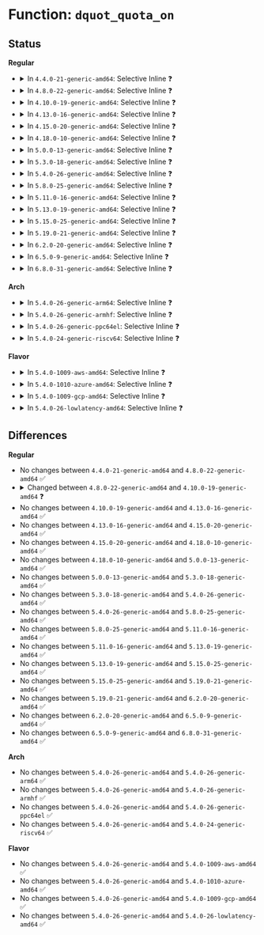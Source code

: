 # Function: <code>dquot_quota_on</code>

## Status
<b>Regular</b>
<ul>
<li>
<details>
<summary>In <code>4.4.0-21-generic-amd64</code>: Selective Inline ❓</summary>

```c
int dquot_quota_on(struct super_block * sb, int type, int format_id, struct path * path)
```

```json
{
  "name": "dquot_quota_on",
  "collision_type": "Unique Global",
  "inline_type": "Selective",
  "funcs": [
    {
      "addr": 18446744071581411536,
      "name": "dquot_quota_on",
      "external": true,
      "loc": "fs/quota/dquot.c:2365",
      "file": "fs/quota/dquot.c",
      "inline": "not declared, inlined",
      "caller_inline": [],
      "caller_func": [
        "fs/ext4/super.c:ext4_quota_on"
      ]
    }
  ],
  "symbols": [
    {
      "addr": 18446744071581411536,
      "name": "dquot_quota_on",
      "section": ".text",
      "bind": "STB_GLOBAL",
      "size": 85
    }
  ]
}
```
</details>
</li>
<li>
<details>
<summary>In <code>4.8.0-22-generic-amd64</code>: Selective Inline ❓</summary>

```c
int dquot_quota_on(struct super_block * sb, int type, int format_id, struct path * path)
```

```json
{
  "name": "dquot_quota_on",
  "collision_type": "Unique Global",
  "inline_type": "Selective",
  "funcs": [
    {
      "addr": 18446744071581593696,
      "name": "dquot_quota_on",
      "external": true,
      "loc": "fs/quota/dquot.c:2403",
      "file": "fs/quota/dquot.c",
      "inline": "not declared, inlined",
      "caller_inline": [],
      "caller_func": [
        "fs/ext4/super.c:ext4_quota_on"
      ]
    }
  ],
  "symbols": [
    {
      "addr": 18446744071581593696,
      "name": "dquot_quota_on",
      "section": ".text",
      "bind": "STB_GLOBAL",
      "size": 85
    }
  ]
}
```
</details>
</li>
<li>
<details>
<summary>In <code>4.10.0-19-generic-amd64</code>: Selective Inline ❓</summary>

```c
int dquot_quota_on(struct super_block * sb, int type, int format_id, const struct path * path)
```

```json
{
  "name": "dquot_quota_on",
  "collision_type": "Unique Global",
  "inline_type": "Selective",
  "funcs": [
    {
      "addr": 18446744071581682160,
      "name": "dquot_quota_on",
      "external": true,
      "loc": "fs/quota/dquot.c:2382",
      "file": "fs/quota/dquot.c",
      "inline": "not declared, inlined",
      "caller_inline": [],
      "caller_func": [
        "fs/ext4/super.c:ext4_quota_on"
      ]
    }
  ],
  "symbols": [
    {
      "addr": 18446744071581682160,
      "name": "dquot_quota_on",
      "section": ".text",
      "bind": "STB_GLOBAL",
      "size": 85
    }
  ]
}
```
</details>
</li>
<li>
<details>
<summary>In <code>4.13.0-16-generic-amd64</code>: Selective Inline ❓</summary>

```c
int dquot_quota_on(struct super_block * sb, int type, int format_id, const struct path * path)
```

```json
{
  "name": "dquot_quota_on",
  "collision_type": "Unique Global",
  "inline_type": "Selective",
  "funcs": [
    {
      "addr": 18446744071581739216,
      "name": "dquot_quota_on",
      "external": true,
      "loc": "fs/quota/dquot.c:2407",
      "file": "fs/quota/dquot.c",
      "inline": "not declared, inlined",
      "caller_inline": [],
      "caller_func": [
        "fs/ext4/super.c:ext4_quota_on"
      ]
    }
  ],
  "symbols": [
    {
      "addr": 18446744071581739216,
      "name": "dquot_quota_on",
      "section": ".text",
      "bind": "STB_GLOBAL",
      "size": 85
    }
  ]
}
```
</details>
</li>
<li>
<details>
<summary>In <code>4.15.0-20-generic-amd64</code>: Selective Inline ❓</summary>

```c
int dquot_quota_on(struct super_block * sb, int type, int format_id, const struct path * path)
```

```json
{
  "name": "dquot_quota_on",
  "collision_type": "Unique Global",
  "inline_type": "Selective",
  "funcs": [
    {
      "addr": 18446744071581886352,
      "name": "dquot_quota_on",
      "external": true,
      "loc": "fs/quota/dquot.c:2443",
      "file": "fs/quota/dquot.c",
      "inline": "not declared, inlined",
      "caller_inline": [],
      "caller_func": [
        "fs/ext4/super.c:ext4_quota_on"
      ]
    }
  ],
  "symbols": [
    {
      "addr": 18446744071581886352,
      "name": "dquot_quota_on",
      "section": ".text",
      "bind": "STB_GLOBAL",
      "size": 85
    }
  ]
}
```
</details>
</li>
<li>
<details>
<summary>In <code>4.18.0-10-generic-amd64</code>: Selective Inline ❓</summary>

```c
int dquot_quota_on(struct super_block * sb, int type, int format_id, const struct path * path)
```

```json
{
  "name": "dquot_quota_on",
  "collision_type": "Unique Global",
  "inline_type": "Selective",
  "funcs": [
    {
      "addr": 18446744071582074384,
      "name": "dquot_quota_on",
      "external": true,
      "loc": "fs/quota/dquot.c:2440",
      "file": "fs/quota/dquot.c",
      "inline": "not declared, inlined",
      "caller_inline": [],
      "caller_func": [
        "fs/ext4/super.c:ext4_quota_on"
      ]
    }
  ],
  "symbols": [
    {
      "addr": 18446744071582074384,
      "name": "dquot_quota_on",
      "section": ".text",
      "bind": "STB_GLOBAL",
      "size": 85
    }
  ]
}
```
</details>
</li>
<li>
<details>
<summary>In <code>5.0.0-13-generic-amd64</code>: Selective Inline ❓</summary>

```c
int dquot_quota_on(struct super_block * sb, int type, int format_id, const struct path * path)
```

```json
{
  "name": "dquot_quota_on",
  "collision_type": "Unique Global",
  "inline_type": "Selective",
  "funcs": [
    {
      "addr": 18446744071582168480,
      "name": "dquot_quota_on",
      "external": true,
      "loc": "fs/quota/dquot.c:2440",
      "file": "fs/quota/dquot.c",
      "inline": "not declared, inlined",
      "caller_inline": [],
      "caller_func": [
        "fs/ext4/super.c:ext4_quota_on"
      ]
    }
  ],
  "symbols": [
    {
      "addr": 18446744071582168480,
      "name": "dquot_quota_on",
      "section": ".text",
      "bind": "STB_GLOBAL",
      "size": 85
    }
  ]
}
```
</details>
</li>
<li>
<details>
<summary>In <code>5.3.0-18-generic-amd64</code>: Selective Inline ❓</summary>

```c
int dquot_quota_on(struct super_block * sb, int type, int format_id, const struct path * path)
```

```json
{
  "name": "dquot_quota_on",
  "collision_type": "Unique Global",
  "inline_type": "Selective",
  "funcs": [
    {
      "addr": 18446744071582331344,
      "name": "dquot_quota_on",
      "external": true,
      "loc": "fs/quota/dquot.c:2448",
      "file": "fs/quota/dquot.c",
      "inline": "not declared, inlined",
      "caller_inline": [],
      "caller_func": [
        "fs/ext4/super.c:ext4_quota_on"
      ]
    }
  ],
  "symbols": [
    {
      "addr": 18446744071582331344,
      "name": "dquot_quota_on",
      "section": ".text",
      "bind": "STB_GLOBAL",
      "size": 87
    }
  ]
}
```
</details>
</li>
<li>
<details>
<summary>In <code>5.4.0-26-generic-amd64</code>: Selective Inline ❓</summary>

```c
int dquot_quota_on(struct super_block * sb, int type, int format_id, const struct path * path)
```

```json
{
  "name": "dquot_quota_on",
  "collision_type": "Unique Global",
  "inline_type": "Selective",
  "funcs": [
    {
      "addr": 18446744071582430544,
      "name": "dquot_quota_on",
      "external": true,
      "loc": "fs/quota/dquot.c:2450",
      "file": "fs/quota/dquot.c",
      "inline": "not declared, inlined",
      "caller_inline": [],
      "caller_func": [
        "fs/ext4/super.c:ext4_quota_on"
      ]
    }
  ],
  "symbols": [
    {
      "addr": 18446744071582430544,
      "name": "dquot_quota_on",
      "section": ".text",
      "bind": "STB_GLOBAL",
      "size": 87
    }
  ]
}
```
</details>
</li>
<li>
<details>
<summary>In <code>5.8.0-25-generic-amd64</code>: Selective Inline ❓</summary>

```c
int dquot_quota_on(struct super_block * sb, int type, int format_id, const struct path * path)
```

```json
{
  "name": "dquot_quota_on",
  "collision_type": "Unique Global",
  "inline_type": "Selective",
  "funcs": [
    {
      "addr": 18446744071582725312,
      "name": "dquot_quota_on",
      "external": true,
      "loc": "fs/quota/dquot.c:2464",
      "file": "fs/quota/dquot.c",
      "inline": "not declared, inlined",
      "caller_inline": [],
      "caller_func": [
        "fs/ext4/super.c:ext4_quota_on"
      ]
    }
  ],
  "symbols": [
    {
      "addr": 18446744071582725312,
      "name": "dquot_quota_on",
      "section": ".text",
      "bind": "STB_GLOBAL",
      "size": 87
    }
  ]
}
```
</details>
</li>
<li>
<details>
<summary>In <code>5.11.0-16-generic-amd64</code>: Selective Inline ❓</summary>

```c
int dquot_quota_on(struct super_block * sb, int type, int format_id, const struct path * path)
```

```json
{
  "name": "dquot_quota_on",
  "collision_type": "Unique Global",
  "inline_type": "Selective",
  "funcs": [
    {
      "addr": 18446744071582796464,
      "name": "dquot_quota_on",
      "external": true,
      "loc": "fs/quota/dquot.c:2465",
      "file": "fs/quota/dquot.c",
      "inline": "not declared, inlined",
      "caller_inline": [],
      "caller_func": [
        "fs/ext4/super.c:ext4_quota_on"
      ]
    }
  ],
  "symbols": [
    {
      "addr": 18446744071582796464,
      "name": "dquot_quota_on",
      "section": ".text",
      "bind": "STB_GLOBAL",
      "size": 87
    }
  ]
}
```
</details>
</li>
<li>
<details>
<summary>In <code>5.13.0-19-generic-amd64</code>: Selective Inline ❓</summary>

```c
int dquot_quota_on(struct super_block * sb, int type, int format_id, const struct path * path)
```

```json
{
  "name": "dquot_quota_on",
  "collision_type": "Unique Global",
  "inline_type": "Selective",
  "funcs": [
    {
      "addr": 18446744071582824544,
      "name": "dquot_quota_on",
      "external": true,
      "loc": "fs/quota/dquot.c:2463",
      "file": "fs/quota/dquot.c",
      "inline": "not declared, inlined",
      "caller_inline": [],
      "caller_func": [
        "fs/ext4/super.c:ext4_quota_on"
      ]
    }
  ],
  "symbols": [
    {
      "addr": 18446744071582824544,
      "name": "dquot_quota_on",
      "section": ".text",
      "bind": "STB_GLOBAL",
      "size": 87
    }
  ]
}
```
</details>
</li>
<li>
<details>
<summary>In <code>5.15.0-25-generic-amd64</code>: Selective Inline ❓</summary>

```c
int dquot_quota_on(struct super_block * sb, int type, int format_id, const struct path * path)
```

```json
{
  "name": "dquot_quota_on",
  "collision_type": "Unique Global",
  "inline_type": "Selective",
  "funcs": [
    {
      "addr": 18446744071583156576,
      "name": "dquot_quota_on",
      "external": true,
      "loc": "fs/quota/dquot.c:2468",
      "file": "fs/quota/dquot.c",
      "inline": "not declared, inlined",
      "caller_inline": [],
      "caller_func": [
        "fs/ext4/super.c:ext4_quota_on"
      ]
    }
  ],
  "symbols": [
    {
      "addr": 18446744071583156576,
      "name": "dquot_quota_on",
      "section": ".text",
      "bind": "STB_GLOBAL",
      "size": 87
    }
  ]
}
```
</details>
</li>
<li>
<details>
<summary>In <code>5.19.0-21-generic-amd64</code>: Selective Inline ❓</summary>

```c
int dquot_quota_on(struct super_block * sb, int type, int format_id, const struct path * path)
```

```json
{
  "name": "dquot_quota_on",
  "collision_type": "Unique Global",
  "inline_type": "Selective",
  "funcs": [
    {
      "addr": 18446744071583638160,
      "name": "dquot_quota_on",
      "external": true,
      "loc": "fs/quota/dquot.c:2478",
      "file": "fs/quota/dquot.c",
      "inline": "not declared, inlined",
      "caller_inline": [],
      "caller_func": [
        "fs/ext4/super.c:ext4_quota_on"
      ]
    }
  ],
  "symbols": [
    {
      "addr": 18446744071583638160,
      "name": "dquot_quota_on",
      "section": ".text",
      "bind": "STB_GLOBAL",
      "size": 99
    }
  ]
}
```
</details>
</li>
<li>
<details>
<summary>In <code>6.2.0-20-generic-amd64</code>: Selective Inline ❓</summary>

```c
int dquot_quota_on(struct super_block * sb, int type, int format_id, const struct path * path)
```

```json
{
  "name": "dquot_quota_on",
  "collision_type": "Unique Global",
  "inline_type": "Selective",
  "funcs": [
    {
      "addr": 18446744071584243536,
      "name": "dquot_quota_on",
      "external": true,
      "loc": "fs/quota/dquot.c:2487",
      "file": "fs/quota/dquot.c",
      "inline": "not declared, inlined",
      "caller_inline": [],
      "caller_func": [
        "fs/ext4/super.c:ext4_quota_on"
      ]
    }
  ],
  "symbols": [
    {
      "addr": 18446744071584243536,
      "name": "dquot_quota_on",
      "section": ".text",
      "bind": "STB_GLOBAL",
      "size": 99
    }
  ]
}
```
</details>
</li>
<li>
<details>
<summary>In <code>6.5.0-9-generic-amd64</code>: Selective Inline ❓</summary>

```c
int dquot_quota_on(struct super_block * sb, int type, int format_id, const struct path * path)
```

```json
{
  "name": "dquot_quota_on",
  "collision_type": "Unique Global",
  "inline_type": "Selective",
  "funcs": [
    {
      "addr": 18446744071584474144,
      "name": "dquot_quota_on",
      "external": true,
      "loc": "fs/quota/dquot.c:2546",
      "file": "fs/quota/dquot.c",
      "inline": "not declared, inlined",
      "caller_inline": [],
      "caller_func": [
        "fs/ext4/super.c:ext4_quota_on"
      ]
    }
  ],
  "symbols": [
    {
      "addr": 18446744071584474144,
      "name": "dquot_quota_on",
      "section": ".text",
      "bind": "STB_GLOBAL",
      "size": 99
    }
  ]
}
```
</details>
</li>
<li>
<details>
<summary>In <code>6.8.0-31-generic-amd64</code>: Selective Inline ❓</summary>

```c
int dquot_quota_on(struct super_block * sb, int type, int format_id, const struct path * path)
```

```json
{
  "name": "dquot_quota_on",
  "collision_type": "Unique Global",
  "inline_type": "Selective",
  "funcs": [
    {
      "addr": 18446744071584697072,
      "name": "dquot_quota_on",
      "external": true,
      "loc": "fs/quota/dquot.c:2513",
      "file": "fs/quota/dquot.c",
      "inline": "not declared, inlined",
      "caller_inline": [],
      "caller_func": [
        "fs/ext4/super.c:ext4_quota_on"
      ]
    }
  ],
  "symbols": [
    {
      "addr": 18446744071584697072,
      "name": "dquot_quota_on",
      "section": ".text",
      "bind": "STB_GLOBAL",
      "size": 99
    }
  ]
}
```
</details>
</li>
</ul>
<b>Arch</b>
<ul>
<li>
<details>
<summary>In <code>5.4.0-26-generic-arm64</code>: Selective Inline ❓</summary>

```c
int dquot_quota_on(struct super_block * sb, int type, int format_id, const struct path * path)
```

```json
{
  "name": "dquot_quota_on",
  "collision_type": "Unique Global",
  "inline_type": "Selective",
  "funcs": [
    {
      "addr": 18446603336494040680,
      "name": "dquot_quota_on",
      "external": true,
      "loc": "fs/quota/dquot.c:2450",
      "file": "fs/quota/dquot.c",
      "inline": "not declared, inlined",
      "caller_inline": [],
      "caller_func": [
        "fs/ext4/super.c:ext4_quota_on"
      ]
    }
  ],
  "symbols": [
    {
      "addr": 18446603336494040680,
      "name": "dquot_quota_on",
      "section": ".text",
      "bind": "STB_GLOBAL",
      "size": 112
    }
  ]
}
```
</details>
</li>
<li>
<details>
<summary>In <code>5.4.0-26-generic-armhf</code>: Selective Inline ❓</summary>

```c
int dquot_quota_on(struct super_block * sb, int type, int format_id, const struct path * path)
```

```json
{
  "name": "dquot_quota_on",
  "collision_type": "Unique Global",
  "inline_type": "Selective",
  "funcs": [
    {
      "addr": 3227495444,
      "name": "dquot_quota_on",
      "external": true,
      "loc": "fs/quota/dquot.c:2450",
      "file": "fs/quota/dquot.c",
      "inline": "not declared, inlined",
      "caller_inline": [],
      "caller_func": [
        "fs/ext4/super.c:ext4_quota_on"
      ]
    }
  ],
  "symbols": [
    {
      "addr": 3227495444,
      "name": "dquot_quota_on",
      "section": ".text",
      "bind": "STB_GLOBAL",
      "size": 100
    }
  ]
}
```
</details>
</li>
<li>
<details>
<summary>In <code>5.4.0-26-generic-ppc64el</code>: Selective Inline ❓</summary>

```c
int dquot_quota_on(struct super_block * sb, int type, int format_id, const struct path * path)
```

```json
{
  "name": "dquot_quota_on",
  "collision_type": "Unique Global",
  "inline_type": "Selective",
  "funcs": [
    {
      "addr": 13835058055287687488,
      "name": "dquot_quota_on",
      "external": true,
      "loc": "fs/quota/dquot.c:2450",
      "file": "fs/quota/dquot.c",
      "inline": "not declared, inlined",
      "caller_inline": [],
      "caller_func": [
        "fs/ext4/super.c:ext4_quota_on"
      ]
    }
  ],
  "symbols": [
    {
      "addr": 13835058055287687488,
      "name": "dquot_quota_on",
      "section": ".text",
      "bind": "STB_GLOBAL",
      "size": 180
    }
  ]
}
```
</details>
</li>
<li>
<details>
<summary>In <code>5.4.0-24-generic-riscv64</code>: Selective Inline ❓</summary>

```c
int dquot_quota_on(struct super_block * sb, int type, int format_id, const struct path * path)
```

```json
{
  "name": "dquot_quota_on",
  "collision_type": "Unique Global",
  "inline_type": "Selective",
  "funcs": [
    {
      "addr": 18446743936273546778,
      "name": "dquot_quota_on",
      "external": true,
      "loc": "fs/quota/dquot.c:2450",
      "file": "fs/quota/dquot.c",
      "inline": "not declared, inlined",
      "caller_inline": [],
      "caller_func": [
        "fs/ext4/super.c:ext4_quota_on"
      ]
    }
  ],
  "symbols": [
    {
      "addr": 18446743936273546778,
      "name": "dquot_quota_on",
      "section": ".text",
      "bind": "STB_GLOBAL",
      "size": 90
    }
  ]
}
```
</details>
</li>
</ul>
<b>Flavor</b>
<ul>
<li>
<details>
<summary>In <code>5.4.0-1009-aws-amd64</code>: Selective Inline ❓</summary>

```c
int dquot_quota_on(struct super_block * sb, int type, int format_id, const struct path * path)
```

```json
{
  "name": "dquot_quota_on",
  "collision_type": "Unique Global",
  "inline_type": "Selective",
  "funcs": [
    {
      "addr": 18446744071582399280,
      "name": "dquot_quota_on",
      "external": true,
      "loc": "fs/quota/dquot.c:2450",
      "file": "fs/quota/dquot.c",
      "inline": "not declared, inlined",
      "caller_inline": [],
      "caller_func": [
        "fs/ext4/super.c:ext4_quota_on"
      ]
    }
  ],
  "symbols": [
    {
      "addr": 18446744071582399280,
      "name": "dquot_quota_on",
      "section": ".text",
      "bind": "STB_GLOBAL",
      "size": 87
    }
  ]
}
```
</details>
</li>
<li>
<details>
<summary>In <code>5.4.0-1010-azure-amd64</code>: Selective Inline ❓</summary>

```c
int dquot_quota_on(struct super_block * sb, int type, int format_id, const struct path * path)
```

```json
{
  "name": "dquot_quota_on",
  "collision_type": "Unique Global",
  "inline_type": "Selective",
  "funcs": [
    {
      "addr": 18446744071582336976,
      "name": "dquot_quota_on",
      "external": true,
      "loc": "fs/quota/dquot.c:2450",
      "file": "fs/quota/dquot.c",
      "inline": "not declared, inlined",
      "caller_inline": [],
      "caller_func": [
        "fs/ext4/super.c:ext4_quota_on"
      ]
    }
  ],
  "symbols": [
    {
      "addr": 18446744071582336976,
      "name": "dquot_quota_on",
      "section": ".text",
      "bind": "STB_GLOBAL",
      "size": 87
    }
  ]
}
```
</details>
</li>
<li>
<details>
<summary>In <code>5.4.0-1009-gcp-amd64</code>: Selective Inline ❓</summary>

```c
int dquot_quota_on(struct super_block * sb, int type, int format_id, const struct path * path)
```

```json
{
  "name": "dquot_quota_on",
  "collision_type": "Unique Global",
  "inline_type": "Selective",
  "funcs": [
    {
      "addr": 18446744071582389760,
      "name": "dquot_quota_on",
      "external": true,
      "loc": "fs/quota/dquot.c:2450",
      "file": "fs/quota/dquot.c",
      "inline": "not declared, inlined",
      "caller_inline": [],
      "caller_func": [
        "fs/ext4/super.c:ext4_quota_on"
      ]
    }
  ],
  "symbols": [
    {
      "addr": 18446744071582389760,
      "name": "dquot_quota_on",
      "section": ".text",
      "bind": "STB_GLOBAL",
      "size": 87
    }
  ]
}
```
</details>
</li>
<li>
<details>
<summary>In <code>5.4.0-26-lowlatency-amd64</code>: Selective Inline ❓</summary>

```c
int dquot_quota_on(struct super_block * sb, int type, int format_id, const struct path * path)
```

```json
{
  "name": "dquot_quota_on",
  "collision_type": "Unique Global",
  "inline_type": "Selective",
  "funcs": [
    {
      "addr": 18446744071582462688,
      "name": "dquot_quota_on",
      "external": true,
      "loc": "fs/quota/dquot.c:2450",
      "file": "fs/quota/dquot.c",
      "inline": "not declared, inlined",
      "caller_inline": [],
      "caller_func": [
        "fs/ext4/super.c:ext4_quota_on"
      ]
    }
  ],
  "symbols": [
    {
      "addr": 18446744071582462688,
      "name": "dquot_quota_on",
      "section": ".text",
      "bind": "STB_GLOBAL",
      "size": 87
    }
  ]
}
```
</details>
</li>
</ul>

## Differences
<b>Regular</b>
<ul>
<li>
No changes between <code>4.4.0-21-generic-amd64</code> and <code>4.8.0-22-generic-amd64</code> ✅
</li>
<li>
<details>
<summary>Changed between <code>4.8.0-22-generic-amd64</code> and <code>4.10.0-19-generic-amd64</code> ❓</summary>
<ul>
<li>
<b>Param type changed. </b>
<code>struct path * path</code> ➡️ <code>const struct path * path</code>
</li>
</ul>
</details>
</li>
<li>
No changes between <code>4.10.0-19-generic-amd64</code> and <code>4.13.0-16-generic-amd64</code> ✅
</li>
<li>
No changes between <code>4.13.0-16-generic-amd64</code> and <code>4.15.0-20-generic-amd64</code> ✅
</li>
<li>
No changes between <code>4.15.0-20-generic-amd64</code> and <code>4.18.0-10-generic-amd64</code> ✅
</li>
<li>
No changes between <code>4.18.0-10-generic-amd64</code> and <code>5.0.0-13-generic-amd64</code> ✅
</li>
<li>
No changes between <code>5.0.0-13-generic-amd64</code> and <code>5.3.0-18-generic-amd64</code> ✅
</li>
<li>
No changes between <code>5.3.0-18-generic-amd64</code> and <code>5.4.0-26-generic-amd64</code> ✅
</li>
<li>
No changes between <code>5.4.0-26-generic-amd64</code> and <code>5.8.0-25-generic-amd64</code> ✅
</li>
<li>
No changes between <code>5.8.0-25-generic-amd64</code> and <code>5.11.0-16-generic-amd64</code> ✅
</li>
<li>
No changes between <code>5.11.0-16-generic-amd64</code> and <code>5.13.0-19-generic-amd64</code> ✅
</li>
<li>
No changes between <code>5.13.0-19-generic-amd64</code> and <code>5.15.0-25-generic-amd64</code> ✅
</li>
<li>
No changes between <code>5.15.0-25-generic-amd64</code> and <code>5.19.0-21-generic-amd64</code> ✅
</li>
<li>
No changes between <code>5.19.0-21-generic-amd64</code> and <code>6.2.0-20-generic-amd64</code> ✅
</li>
<li>
No changes between <code>6.2.0-20-generic-amd64</code> and <code>6.5.0-9-generic-amd64</code> ✅
</li>
<li>
No changes between <code>6.5.0-9-generic-amd64</code> and <code>6.8.0-31-generic-amd64</code> ✅
</li>
</ul>
<b>Arch</b>
<ul>
<li>
No changes between <code>5.4.0-26-generic-amd64</code> and <code>5.4.0-26-generic-arm64</code> ✅
</li>
<li>
No changes between <code>5.4.0-26-generic-amd64</code> and <code>5.4.0-26-generic-armhf</code> ✅
</li>
<li>
No changes between <code>5.4.0-26-generic-amd64</code> and <code>5.4.0-26-generic-ppc64el</code> ✅
</li>
<li>
No changes between <code>5.4.0-26-generic-amd64</code> and <code>5.4.0-24-generic-riscv64</code> ✅
</li>
</ul>
<b>Flavor</b>
<ul>
<li>
No changes between <code>5.4.0-26-generic-amd64</code> and <code>5.4.0-1009-aws-amd64</code> ✅
</li>
<li>
No changes between <code>5.4.0-26-generic-amd64</code> and <code>5.4.0-1010-azure-amd64</code> ✅
</li>
<li>
No changes between <code>5.4.0-26-generic-amd64</code> and <code>5.4.0-1009-gcp-amd64</code> ✅
</li>
<li>
No changes between <code>5.4.0-26-generic-amd64</code> and <code>5.4.0-26-lowlatency-amd64</code> ✅
</li>
</ul>
